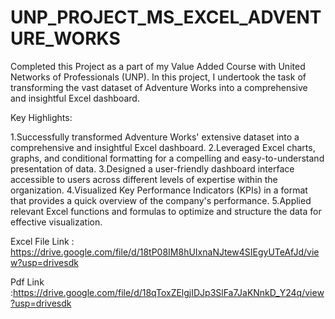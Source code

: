 # UNP_PROJECT_MS_EXCEL_ADVENTURE_WORKS

Completed this Project as a part of my Value Added Course with United Networks of Professionals (UNP). In this project, I undertook the task of transforming the vast dataset of Adventure Works into a comprehensive and insightful Excel dashboard.

Key Highlights:

1.Successfully transformed Adventure Works' extensive dataset into a comprehensive and insightful Excel dashboard.
2.Leveraged Excel charts, graphs, and conditional formatting for a compelling and easy-to-understand presentation of data.
3.Designed a user-friendly dashboard interface accessible to users across different levels of expertise within the organization.
4.Visualized Key Performance Indicators (KPIs) in a format that provides a quick overview of the company's performance.
5.Applied relevant Excel functions and formulas to optimize and structure the data for effective visualization.

Excel File Link : https://drive.google.com/file/d/18tP08IM8hUIxnaNJtew4SIEgyUTeAfJd/view?usp=drivesdk

Pdf Link :https://drive.google.com/file/d/18qToxZElgjIDJp3SlFa7JaKNnkD_Y24q/view?usp=drivesdk
